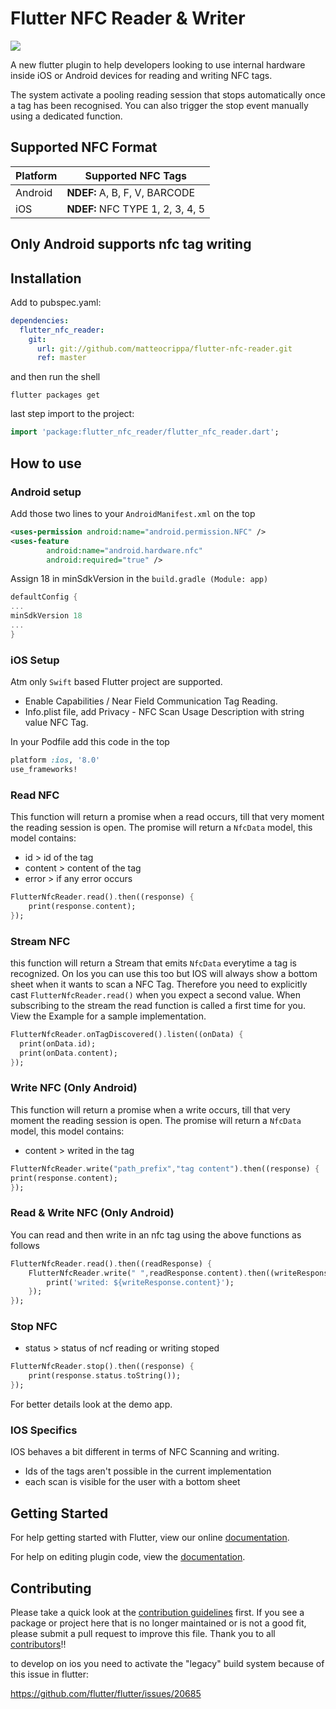 # Flutter NFC Reader & Writer

![](https://raw.githubusercontent.com/matteocrippa/flutter-nfc-reader/master/.github/nfc-flutter-logo.jpg)

A new flutter plugin to help developers looking to use internal hardware inside iOS or Android devices for reading and writing NFC tags.

The system activate a pooling reading session that stops automatically once a tag has been recognised.
You can also trigger the stop event manually using a dedicated function.

## Supported NFC Format

| Platform | Supported NFC Tags               |
| -------- | -------------------------------- |
| Android  | **NDEF:**  A, B, F, V, BARCODE   |
| iOS      | **NDEF:** NFC TYPE 1, 2, 3, 4, 5 |


## Only Android supports nfc tag writing

## Installation

Add to pubspec.yaml:

```yaml
dependencies:
  flutter_nfc_reader:
    git:
      url: git://github.com/matteocrippa/flutter-nfc-reader.git
      ref: master
```

and then run the shell

```shell
flutter packages get
```

last step import to the project:

```dart
import 'package:flutter_nfc_reader/flutter_nfc_reader.dart';
```

## How to use

### Android setup

Add those two lines to your `AndroidManifest.xml` on the top

```xml
<uses-permission android:name="android.permission.NFC" />
<uses-feature
        android:name="android.hardware.nfc"
        android:required="true" />
```

Assign 18 in minSdkVersion in the  `build.gradle (Module: app)`

```gradle
defaultConfig {
...
minSdkVersion 18
...
}
```

### iOS Setup

Atm only `Swift` based Flutter project are supported.

- Enable Capabilities / Near Field Communication Tag Reading.
- Info.plist file, add Privacy - NFC Scan Usage Description with string value NFC Tag.

In your Podfile add this code in the top

```ruby
platform :ios, '8.0'
use_frameworks!
```

### Read NFC

This function will return a promise when a read occurs, till that very moment the reading session is open.
The promise will return a `NfcData` model, this model contains:

- id > id of the tag
- content > content of the tag
- error > if any error occurs

```dart
FlutterNfcReader.read().then((response) {
    print(response.content);
});
```

### Stream NFC

this function will return a Stream that emits `NfcData` everytime a tag is recognized. On Ios you can use this too but IOS will always show a bottom sheet when it wants to scan a NFC Tag. Therefore you need to explicitly cast `FlutterNfcReader.read()` when you expect a second value. When subscribing to the stream the read function is called a first time for you. View the Example for a sample implementation.

```dart
FlutterNfcReader.onTagDiscovered().listen((onData) {
  print(onData.id);
  print(onData.content);
});
```

### Write NFC (Only Android)

This function will return a promise when a write occurs, till that very moment the reading session is open.
The promise will return a `NfcData` model, this model contains:

- content > writed in the tag

```dart
FlutterNfcReader.write("path_prefix","tag content").then((response) {
print(response.content);
});
```

### Read & Write NFC (Only Android)

You can read and then write in an nfc tag using the above functions as follows

```dart
FlutterNfcReader.read().then((readResponse) {
    FlutterNfcReader.write(" ",readResponse.content).then((writeResponse) {
        print('writed: ${writeResponse.content}');
    });
});
```

### Stop NFC

- status > status of ncf reading or writing stoped

```dart
FlutterNfcReader.stop().then((response) {
    print(response.status.toString());
});
```

For better details look at the demo app.

### IOS Specifics

IOS behaves a bit different in terms of NFC Scanning and writing.

- Ids of the tags aren't possible in the current implementation
- each scan is visible for the user with a bottom sheet 

## Getting Started

For help getting started with Flutter, view our online
[documentation](https://flutter.io/).

For help on editing plugin code, view the [documentation](https://flutter.io/developing-packages/#edit-plugin-package).

## Contributing

Please take a quick look at the [contribution guidelines](https://github.com/matteocrippa/flutter-nfc-reader/blob/master/.github/CONTRIBUTING.md) first. If you see a package or project here that is no longer maintained or is not a good fit, please submit a pull request to improve this file.
Thank you to all [contributors](https://github.com/matteocrippa/flutter-nfc-reader/graphs/contributors)!!

to develop on ios you need to activate the "legacy" build system because of this issue in flutter:

<https://github.com/flutter/flutter/issues/20685>